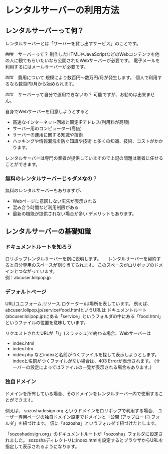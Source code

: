 # レンタルサーバーの利用方法

## レンタルサーバーって何？ 
レンタルサーバーとは「サーバーを貸し出すサービス」のことです。

###　サーバーって？
制作したHTMLやJavaScriptなどのWebコンテンツを他の人に観てもらいたいなら公開されたWebサーバーが必要です。
電子メールを利用するにはメールサーバーが必要です。

###　費用について
規模により数百円〜数万円/月が発生します。
個人で利用するなら数百円/月から始められます。

###　サーバーって自分で運用できないの？
可能ですが、お勧めは出来ません。  

自身でWebサーバーを用意しようとすると  
* 高速なインターネット回線と固定IPアドレス(利用料が高額)
* サーバー用のコンピューター(高価)
* サーバーの運用に関する知識や技術
* ハッキングや情報漏洩を防ぐ知識や技術
と多くの知識、技術、コストがかかります。

レンタルサーバーは専門の業者が提供していますので上記の問題は業者に任せることができます。

### 無料のレンタルサーバーじゃダメなの？
無料のレンタルサーバーもありますが、
* Webページに意図しない広告が表示される
* 混み合う時間など利用制限がある
* 最新の機能が提供されない場合が多い
デメリットもあります。

## レンタルサーバーの基礎知識
### ドキュメントルートを知ろう
ロリポップレンタルサーバーを例に説明します。 　
レンタルサーバーを契約すると自分専用のスペースが割り当てられます。
このスペースがロリポップのドメインとつながっています。  
例：abcuser.lolipop.jp

### デフォルトページ
URL(ユニフォーム.リソース.ロケーター)は場所を表しています。
例えば、abcuser.lolipop.jp/service/food.htmlというURLは
ドキュメントルート(abcuser.lolipop.jp)にある「service」というフォルダの中にある「food.html」というファイルの位置を意味しています。

リクエストされたURLが「/」(スラッシュ)で終わる場合、Webサーバーは
* index.html
* index.htm
* index.php
などindexと名前がつくファイルを探して表示しようとします。
indexと名前がつくファイルがない場合は、403 Errorが表示されます。
(サーバーの設定によってはファイルの一覧が表示される場合もあります。)

### 独自ドメイン
ドメインを所有している場合、そのドメインをレンタルサーバー内で使用することができます。

例えば、 sozoshadesign.org というドメインをロリポップで利用する場合、
ユーザー専用ページの独自ドメイン設定でドメインと「公開 (アップロード) フォルダ」を紐づけます。
仮に「sozosha」というフォルダで紐づけたとします。

「sozoshadesign.org」のドキュメントルートが「sozosha」フォルダに設定されました。
sozoshaディレクトリにindex.htmlを設定するとブラウザからURLを指定して表示されるようになります。


